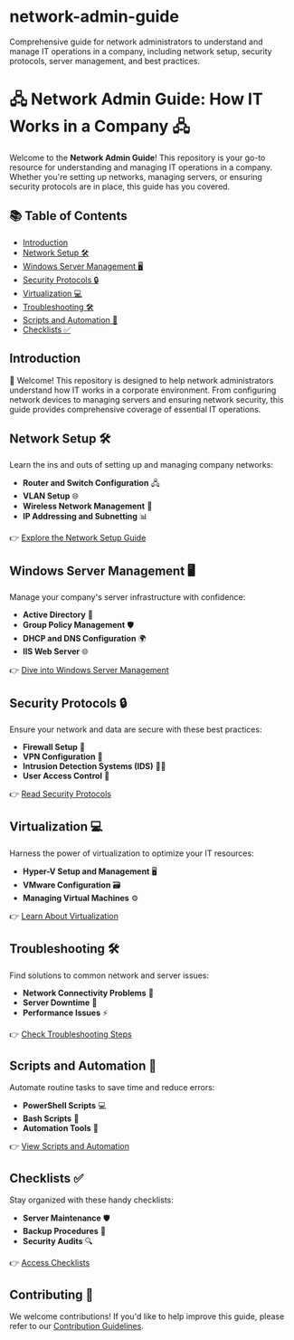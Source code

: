 # network-admin-guide
Comprehensive guide for network administrators to understand and manage IT operations in a company, including network setup, security protocols, server management, and best practices.

# 🖧 Network Admin Guide: How IT Works in a Company 🖧

Welcome to the **Network Admin Guide**! This repository is your go-to resource for understanding and managing IT operations in a company. Whether you're setting up networks, managing servers, or ensuring security protocols are in place, this guide has you covered. 

## 📚 Table of Contents

- [Introduction](#introduction)
- [Network Setup 🛠️](#network-setup-)
- [Windows Server Management 🖥️](#windows-server-management-)
- [Security Protocols 🔒](#security-protocols-)
- [Virtualization 💻](#virtualization-)
- [Troubleshooting 🛠️](#troubleshooting-)
- [Scripts and Automation 🚀](#scripts-and-automation-)
- [Checklists ✅](#checklists-)

## Introduction

👋 Welcome! This repository is designed to help network administrators understand how IT works in a corporate environment. From configuring network devices to managing servers and ensuring network security, this guide provides comprehensive coverage of essential IT operations.

## Network Setup 🛠️

Learn the ins and outs of setting up and managing company networks:
- **Router and Switch Configuration** 🖧
- **VLAN Setup** 🌐
- **Wireless Network Management** 📶
- **IP Addressing and Subnetting** 📊

👉 [Explore the Network Setup Guide](docs/network-setup.md)

## Windows Server Management 🖥️

Manage your company's server infrastructure with confidence:
- **Active Directory** 📂
- **Group Policy Management** 🛡️
- **DHCP and DNS Configuration** 🌍
- **IIS Web Server** 🌐

👉 [Dive into Windows Server Management](docs/windows-server.md)

## Security Protocols 🔒

Ensure your network and data are secure with these best practices:
- **Firewall Setup** 🚧
- **VPN Configuration** 🔐
- **Intrusion Detection Systems (IDS)** 🕵️‍♂️
- **User Access Control** 👥

👉 [Read Security Protocols](docs/security-protocols.md)

## Virtualization 💻

Harness the power of virtualization to optimize your IT resources:
- **Hyper-V Setup and Management** 🖥️
- **VMware Configuration** 🗃️
- **Managing Virtual Machines** ⚙️

👉 [Learn About Virtualization](docs/virtualization.md)

## Troubleshooting 🛠️

Find solutions to common network and server issues:
- **Network Connectivity Problems** 🚨
- **Server Downtime** 🛑
- **Performance Issues** ⚡

👉 [Check Troubleshooting Steps](docs/troubleshooting.md)

## Scripts and Automation 🚀

Automate routine tasks to save time and reduce errors:
- **PowerShell Scripts** 💻
- **Bash Scripts** 🐚
- **Automation Tools** 🤖

👉 [View Scripts and Automation](scripts/)

## Checklists ✅

Stay organized with these handy checklists:
- **Server Maintenance** 🛡️
- **Backup Procedures** 💾
- **Security Audits** 🔍

👉 [Access Checklists](checklists/)

## Contributing 🤝

We welcome contributions! If you'd like to help improve this guide, please refer to our [Contribution Guidelines](CONTRIBUTING.md).
